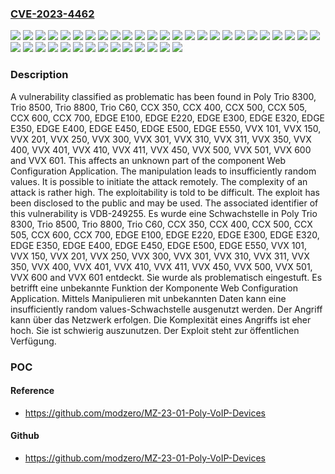 ### [CVE-2023-4462](https://cve.mitre.org/cgi-bin/cvename.cgi?name=CVE-2023-4462)
![](https://img.shields.io/static/v1?label=Product&message=CCX%20350&color=blue)
![](https://img.shields.io/static/v1?label=Product&message=CCX%20400&color=blue)
![](https://img.shields.io/static/v1?label=Product&message=CCX%20500&color=blue)
![](https://img.shields.io/static/v1?label=Product&message=CCX%20505&color=blue)
![](https://img.shields.io/static/v1?label=Product&message=CCX%20600&color=blue)
![](https://img.shields.io/static/v1?label=Product&message=CCX%20700&color=blue)
![](https://img.shields.io/static/v1?label=Product&message=EDGE%20E100&color=blue)
![](https://img.shields.io/static/v1?label=Product&message=EDGE%20E220&color=blue)
![](https://img.shields.io/static/v1?label=Product&message=EDGE%20E300&color=blue)
![](https://img.shields.io/static/v1?label=Product&message=EDGE%20E320&color=blue)
![](https://img.shields.io/static/v1?label=Product&message=EDGE%20E350&color=blue)
![](https://img.shields.io/static/v1?label=Product&message=EDGE%20E400&color=blue)
![](https://img.shields.io/static/v1?label=Product&message=EDGE%20E450&color=blue)
![](https://img.shields.io/static/v1?label=Product&message=EDGE%20E500&color=blue)
![](https://img.shields.io/static/v1?label=Product&message=EDGE%20E550&color=blue)
![](https://img.shields.io/static/v1?label=Product&message=Trio%208300&color=blue)
![](https://img.shields.io/static/v1?label=Product&message=Trio%208500&color=blue)
![](https://img.shields.io/static/v1?label=Product&message=Trio%208800&color=blue)
![](https://img.shields.io/static/v1?label=Product&message=Trio%20C60&color=blue)
![](https://img.shields.io/static/v1?label=Product&message=VVX%20101&color=blue)
![](https://img.shields.io/static/v1?label=Product&message=VVX%20150&color=blue)
![](https://img.shields.io/static/v1?label=Product&message=VVX%20201&color=blue)
![](https://img.shields.io/static/v1?label=Product&message=VVX%20250&color=blue)
![](https://img.shields.io/static/v1?label=Product&message=VVX%20300&color=blue)
![](https://img.shields.io/static/v1?label=Product&message=VVX%20301&color=blue)
![](https://img.shields.io/static/v1?label=Product&message=VVX%20310&color=blue)
![](https://img.shields.io/static/v1?label=Product&message=VVX%20311&color=blue)
![](https://img.shields.io/static/v1?label=Product&message=VVX%20350&color=blue)
![](https://img.shields.io/static/v1?label=Product&message=VVX%20400&color=blue)
![](https://img.shields.io/static/v1?label=Product&message=VVX%20401&color=blue)
![](https://img.shields.io/static/v1?label=Product&message=VVX%20410&color=blue)
![](https://img.shields.io/static/v1?label=Product&message=VVX%20411&color=blue)
![](https://img.shields.io/static/v1?label=Product&message=VVX%20450&color=blue)
![](https://img.shields.io/static/v1?label=Product&message=VVX%20500&color=blue)
![](https://img.shields.io/static/v1?label=Product&message=VVX%20501&color=blue)
![](https://img.shields.io/static/v1?label=Product&message=VVX%20600&color=blue)
![](https://img.shields.io/static/v1?label=Product&message=VVX%20601&color=blue)
![](https://img.shields.io/static/v1?label=Version&message=n%2Fa%20&color=brightgreen)
![](https://img.shields.io/static/v1?label=Vulnerability&message=CWE-330%20Insufficiently%20Random%20Values&color=brightgreen)

### Description

A vulnerability classified as problematic has been found in Poly Trio 8300, Trio 8500, Trio 8800, Trio C60, CCX 350, CCX 400, CCX 500, CCX 505, CCX 600, CCX 700, EDGE E100, EDGE E220, EDGE E300, EDGE E320, EDGE E350, EDGE E400, EDGE E450, EDGE E500, EDGE E550, VVX 101, VVX 150, VVX 201, VVX 250, VVX 300, VVX 301, VVX 310, VVX 311, VVX 350, VVX 400, VVX 401, VVX 410, VVX 411, VVX 450, VVX 500, VVX 501, VVX 600 and VVX 601. This affects an unknown part of the component Web Configuration Application. The manipulation leads to insufficiently random values. It is possible to initiate the attack remotely. The complexity of an attack is rather high. The exploitability is told to be difficult. The exploit has been disclosed to the public and may be used. The associated identifier of this vulnerability is VDB-249255.
Es wurde eine Schwachstelle in Poly Trio 8300, Trio 8500, Trio 8800, Trio C60, CCX 350, CCX 400, CCX 500, CCX 505, CCX 600, CCX 700, EDGE E100, EDGE E220, EDGE E300, EDGE E320, EDGE E350, EDGE E400, EDGE E450, EDGE E500, EDGE E550, VVX 101, VVX 150, VVX 201, VVX 250, VVX 300, VVX 301, VVX 310, VVX 311, VVX 350, VVX 400, VVX 401, VVX 410, VVX 411, VVX 450, VVX 500, VVX 501, VVX 600 and VVX 601 entdeckt. Sie wurde als problematisch eingestuft. Es betrifft eine unbekannte Funktion der Komponente Web Configuration Application. Mittels Manipulieren mit unbekannten Daten kann eine insufficiently random values-Schwachstelle ausgenutzt werden. Der Angriff kann über das Netzwerk erfolgen. Die Komplexität eines Angriffs ist eher hoch. Sie ist schwierig auszunutzen. Der Exploit steht zur öffentlichen Verfügung.

### POC

#### Reference
- https://github.com/modzero/MZ-23-01-Poly-VoIP-Devices

#### Github
- https://github.com/modzero/MZ-23-01-Poly-VoIP-Devices

